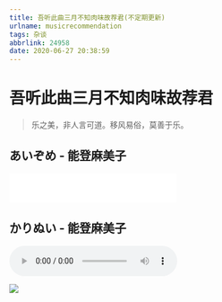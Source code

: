 ```yaml
---
title: 吾听此曲三月不知肉味故荐君(不定期更新)
urlname: musicrecommendation
tags: 杂谈
abbrlink: 24958
date: 2020-06-27 20:38:59
---
```


# 吾听此曲三月不知肉味故荐君

> 乐之美，非人言可道。移风易俗，莫善于乐。

## あいぞめ - 能登麻美子

<iframe frameborder="no" border="0" marginwidth="0" marginheight="0" width=298 height=52 src="//music.163.com/outchain/player?type=2&id=532936&auto=0&height=32"></iframe>

## かりぬい - 能登麻美子

<audio controls="controls" autoplay="autoplay">
                    <source src="1.mp3" type="audio/mpeg">
                  Enjoy.
</audio>



![](0.jpg)

